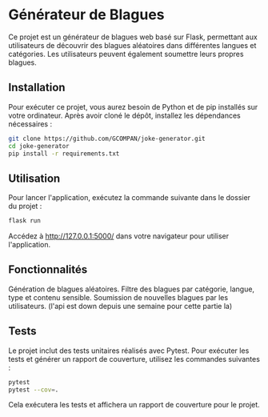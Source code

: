 # Générateur de Blagues
Ce projet est un générateur de blagues web basé sur Flask, permettant aux utilisateurs de découvrir des blagues aléatoires dans différentes langues et catégories. Les utilisateurs peuvent également soumettre leurs propres blagues.

## Installation
Pour exécuter ce projet, vous aurez besoin de Python et de pip installés sur votre ordinateur. Après avoir cloné le dépôt, installez les dépendances nécessaires :

```bash
git clone https://github.com/GCOMPAN/joke-generator.git
cd joke-generator
pip install -r requirements.txt
```
## Utilisation
Pour lancer l'application, exécutez la commande suivante dans le dossier du projet :

```bash
flask run
```
Accédez à http://127.0.0.1:5000/ dans votre navigateur pour utiliser l'application.

## Fonctionnalités
Génération de blagues aléatoires.
Filtre des blagues par catégorie, langue, type et contenu sensible.
Soumission de nouvelles blagues par les utilisateurs. (l'api est down depuis une semaine pour cette partie la)
## Tests
Le projet inclut des tests unitaires réalisés avec Pytest. Pour exécuter les tests et générer un rapport de couverture, utilisez les commandes suivantes :

```bash
pytest
pytest --cov=.
```
Cela exécutera les tests et affichera un rapport de couverture pour le projet.